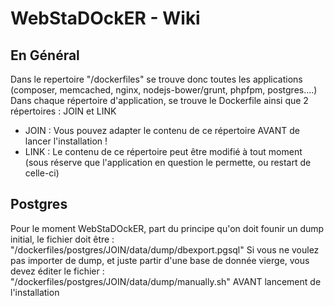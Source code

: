 WebStaDOckER - Wiki
=========

En Général
-----------

Dans le repertoire "/dockerfiles" se trouve donc toutes les applications (composer, memcached, nginx, nodejs-bower/grunt, phpfpm, postgres....)
Dans chaque répertoire d'application, se trouve le Dockerfile ainsi que 2 répertoires : JOIN et LINK

- JOIN : Vous pouvez adapter le contenu de ce répertoire AVANT de lancer l'installation !
- LINK : Le contenu de ce répertoire peut être modifié à tout moment (sous réserve que l'application en question le permette, ou restart de celle-ci)

Postgres
-----------

Pour le moment WebStaDOckER, part du principe qu'on doit founir un dump initial, le fichier doit être : "/dockerfiles/postgres/JOIN/data/dump/dbexport.pgsql"
Si vous ne voulez pas importer de dump, et juste partir d'une base de donnée vierge, vous devez éditer le fichier : "/dockerfiles/postgres/JOIN/data/dump/manually.sh" AVANT lancement de l'installation